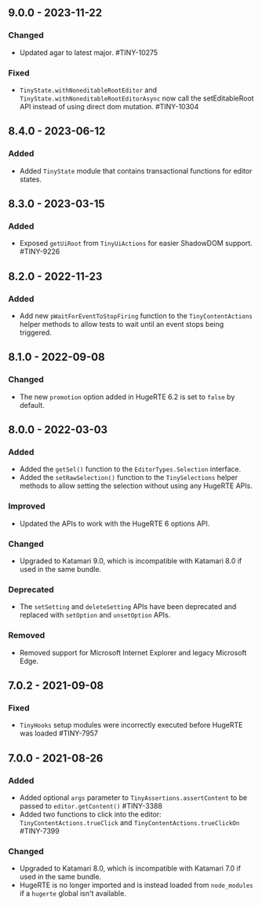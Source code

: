 ## 9.0.0 - 2023-11-22

### Changed
- Updated agar to latest major. #TINY-10275

### Fixed
- `TinyState.withNoneditableRootEditor` and `TinyState.withNoneditableRootEditorAsync` now call the setEditableRoot API instead of using direct dom mutation. #TINY-10304

## 8.4.0 - 2023-06-12

### Added
- Added `TinyState` module that contains transactional functions for editor states.

## 8.3.0 - 2023-03-15

### Added
- Exposed `getUiRoot` from `TinyUiActions` for easier ShadowDOM support. #TINY-9226

## 8.2.0 - 2022-11-23

### Added
- Add new `pWaitForEventToStopFiring` function to the `TinyContentActions` helper methods to allow tests to wait until an event stops being triggered.

## 8.1.0 - 2022-09-08

### Changed
- The new `promotion` option added in HugeRTE 6.2 is set to `false` by default.

## 8.0.0 - 2022-03-03

### Added
- Added the `getSel()` function to the `EditorTypes.Selection` interface.
- Added the `setRawSelection()` function to the `TinySelections` helper methods to allow setting the selection without using any HugeRTE APIs.

### Improved
- Updated the APIs to work with the HugeRTE 6 options API.

### Changed
- Upgraded to Katamari 9.0, which is incompatible with Katamari 8.0 if used in the same bundle.

### Deprecated
- The `setSetting` and `deleteSetting` APIs have been deprecated and replaced with `setOption` and `unsetOption` APIs.

### Removed
- Removed support for Microsoft Internet Explorer and legacy Microsoft Edge.

## 7.0.2 - 2021-09-08

### Fixed
- `TinyHooks` setup modules were incorrectly executed before HugeRTE was loaded #TINY-7957

## 7.0.0 - 2021-08-26

### Added
- Added optional `args` parameter to `TinyAssertions.assertContent` to be passed to `editor.getContent()` #TINY-3388
- Added two functions to click into the editor: `TinyContentActions.trueClick` and `TinyContentActions.trueClickOn` #TINY-7399

### Changed
- Upgraded to Katamari 8.0, which is incompatible with Katamari 7.0 if used in the same bundle.
- HugeRTE is no longer imported and is instead loaded from `node_modules` if a `hugerte` global isn't available.
